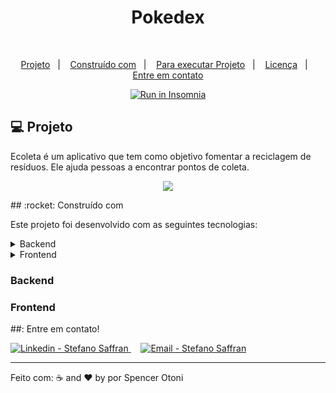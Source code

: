 <div align="center">
    <h1 align="center"> Pokedex </h1>
</div>

<br />

<p align="center">
  <a href="#computer-project">Projeto</a>&nbsp;&nbsp;&nbsp;|&nbsp;&nbsp;&nbsp;
  <a href="#rocket-built-with">Construído com</a>&nbsp;&nbsp;&nbsp;|&nbsp;&nbsp;&nbsp;
  <a href="#information_source-how-to-run">Para executar Projeto</a>&nbsp;&nbsp;&nbsp;|&nbsp;&nbsp;&nbsp;
  <a href="#memo-license">Licença</a>&nbsp;&nbsp;&nbsp;|&nbsp;&nbsp;&nbsp;
  <a href="#mailbox_with_mail-get-in-touch">Entre em contato</a>
  </p>

<p align="center">
  <a href="https://insomnia.rest/run/?label=Run%20in%20Insomnia&uri=https%3A%2F%2Fraw.githubusercontent.com%2FStefanoSaffran%2Fecoleta%2Fmaster%2FInsomnia_2020-06-06.json" target="_blank"><img src="https://insomnia.rest/images/run.svg" alt="Run in Insomnia">
  </a>
</p>

## :computer: Projeto

Ecoleta é um aplicativo que tem como objetivo fomentar a reciclagem de resíduos. Ele ajuda pessoas a encontrar pontos de coleta.

 <p align="center">
  <img src="https://res.cloudinary.com/stefanosaffran/image/upload/v1591434863/Omnistack/j7gkzljoqptkidehvbuv.gif" >
</p>
## :rocket: Construído com

Este projeto foi desenvolvido com as seguintes tecnologias:

<details>
  <summary>Backend</summary>

- [Node.js](https://nodejs.org/)
- [Express](https://expressjs.com/)
- [Typescript](https://www.typescriptlang.org/)
- [TS-Node-Dev](https://www.npmjs.com/package/ts-node-dev)
- [Celebrate](https://github.com/arb/celebrate)
- [sqlite3](https://sqlite.org/index.html)
- [knex](https://knexjs.org/)
- [multer](https://github.com/expressjs/multer)
- [Cors](https://www.npmjs.com/package/cors)
- [VS Code](https://code.visualstudio.com/)

</details>

<details>
  <summary>Frontend</summary>

- [React](https://pt-br.reactjs.org/)
- [Typescript](https://www.typescriptlang.org/)
- [Styled Components](https://styled-components.com/)
- [Axios](https://www.npmjs.com/package/axios)
- [React Dropzone](https://github.com/react-dropzone/react-dropzone)
- [React Icons](https://react-icons.netlify.com/#/)
- [Leaflet](https://leafletjs.com/)
- [React Leaflet](https://react-leaflet.js.org/)
- [VS Code](https://code.visualstudio.com/)

</details>


### Backend

### Frontend

##: Entre em contato!

<a href="https://www.linkedin.com/in/spencer-otoni-desenvolvedor/" target="_blank" >
  <img alt="Linkedin - Stefano Saffran" src="https://img.shields.io/badge/Linkedin--%23F8952D?style=social&logo=linkedin">
</a>&nbsp;&nbsp;&nbsp;
<a href="mailto:sspencerotoni@gmail.com" target="_blank" >
  <img alt="Email - Stefano Saffran" src="https://img.shields.io/badge/Email--%23F8952D?style=social&logo=gmail">
</a>

---

Feito com: ☕ and ❤️ by por Spencer Otoni
